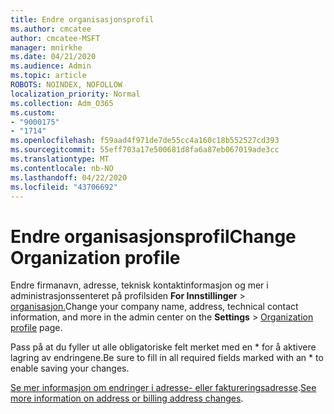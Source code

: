 ```yaml
---
title: Endre organisasjonsprofil
ms.author: cmcatee
author: cmcatee-MSFT
manager: mnirkhe
ms.date: 04/21/2020
ms.audience: Admin
ms.topic: article
ROBOTS: NOINDEX, NOFOLLOW
localization_priority: Normal
ms.collection: Adm_O365
ms.custom:
- "9000175"
- "1714"
ms.openlocfilehash: f59aad4f971de7de55cc4a160c18b552527cd393
ms.sourcegitcommit: 55eff703a17e500681d8fa6a87eb067019ade3cc
ms.translationtype: MT
ms.contentlocale: nb-NO
ms.lasthandoff: 04/22/2020
ms.locfileid: "43706692"
---
```

# <a name="change-organization-profile"></a><span data-ttu-id="19ff7-102">Endre organisasjonsprofil</span><span class="sxs-lookup"><span data-stu-id="19ff7-102">Change Organization profile</span></span>

<span data-ttu-id="19ff7-103">Endre firmanavn, adresse, teknisk kontaktinformasjon og mer i administrasjonssenteret på profilsiden **For Innstillinger** > [organisasjon.](https://go.microsoft.com/fwlink/p/?linkid=2067339)</span><span class="sxs-lookup"><span data-stu-id="19ff7-103">Change your company name, address, technical contact information, and more in the admin center on the **Settings** > [Organization profile](https://go.microsoft.com/fwlink/p/?linkid=2067339) page.</span></span>

<span data-ttu-id="19ff7-104">Pass på at du fyller ut alle obligatoriske felt merket med en \* for å aktivere lagring av endringene.</span><span class="sxs-lookup"><span data-stu-id="19ff7-104">Be sure to fill in all required fields marked with an \* to enable saving your changes.</span></span>

<span data-ttu-id="19ff7-105">[Se mer informasjon om endringer i adresse- eller faktureringsadresse](https://docs.microsoft.com/office365/admin/manage/change-address-contact-and-more).</span><span class="sxs-lookup"><span data-stu-id="19ff7-105">[See more information on address or billing address changes](https://docs.microsoft.com/office365/admin/manage/change-address-contact-and-more).</span></span>